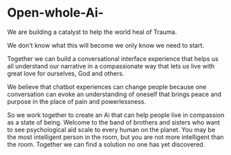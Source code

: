 # Open-whole-Ai-
We are building a catalyst to help the world heal of Trauma.

We don't know what this will become we only know we need to start. 

Together we can build a conversational interface experience that helps us all understand our narrative in a compassionate way that lets us live with great love for ourselves, God and others.

We believe that chatbot experiences can change people because one conversation can evoke an understanding of oneself that brings peace and purpose in the place of pain and powerlessness. 

So we work together to create an Ai that can help people live in compassion as a state of being. Welcome to the band of brothers and sisters who want to see psychological aid scale to every human on the planet. You may be the most intelligent person in the room, but you are not more intelligent than the room. Together we can find a solution no one has yet discovered.
